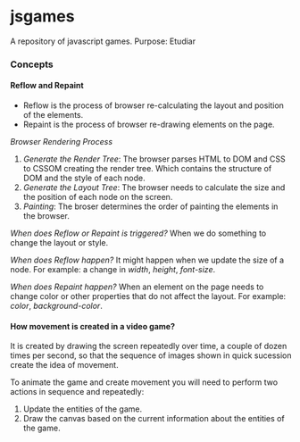 # jsgames
A repository of javascript games. Purpose: Etudiar

### Concepts

#### Reflow and Repaint
- Reflow is the process of browser re-calculating the layout and position of the elements.
- Repaint is the process of browser re-drawing elements on the page.

*Browser Rendering Process*
1. _Generate the Render Tree_: The browser parses HTML to DOM and CSS to CSSOM creating the render tree.
   Which contains the structure of DOM and the style of each node.
2. _Generate the Layout Tree_: The browser needs to calculate the size and the position of each node on the screen.
3. _Painting_: The broser determines the order of painting the elements in the browser.

*When does Reflow or Repaint is triggered?* 
When we do something to change the layout or style.

*When does Reflow happen?*
It might happen when we update the size of a node. For example: a change in _width_, _height_, _font-size_.

*When does Repaint happen?*
When an element on the page needs to change color or other properties that do not affect the layout. For example:
_color_, _background-color_.


#### How movement is created in a video game?
It is created by drawing the screen repeatedly over time, a couple of dozen times 
per second, so that the sequence of images shown in quick sucession create the idea 
of movement.

To animate the game and create movement you will need to perform two actions in sequence 
and repeatedly:
1. Update the entities of the game.
2. Draw the canvas based on the current information about the entities of the game.